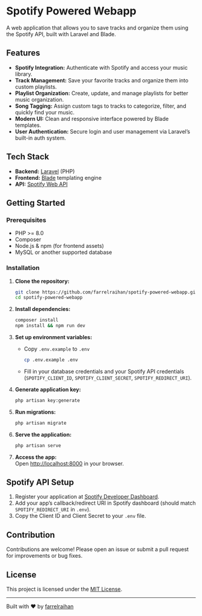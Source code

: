 # Spotify Powered Webapp

A web application that allows you to save tracks and organize them using the Spotify API, built with Laravel and Blade.

## Features

- **Spotify Integration:** Authenticate with Spotify and access your music library.
- **Track Management:** Save your favorite tracks and organize them into custom playlists.
- **Playlist Organization:** Create, update, and manage playlists for better music organization.
- **Song Tagging:** Assign custom tags to tracks to categorize, filter, and quickly find your music.
- **Modern UI:** Clean and responsive interface powered by Blade templates.
- **User Authentication:** Secure login and user management via Laravel’s built-in auth system.

## Tech Stack

- **Backend:** [Laravel](https://laravel.com/) (PHP)
- **Frontend:** [Blade](https://laravel.com/docs/10.x/blade) templating engine
- **API:** [Spotify Web API](https://developer.spotify.com/documentation/web-api/)

## Getting Started

### Prerequisites

- PHP >= 8.0
- Composer
- Node.js & npm (for frontend assets)
- MySQL or another supported database

### Installation

1. **Clone the repository:**
   ```bash
   git clone https://github.com/farrelraihan/spotify-powered-webapp.git
   cd spotify-powered-webapp
   ```

2. **Install dependencies:**
   ```bash
   composer install
   npm install && npm run dev
   ```

3. **Set up environment variables:**
   - Copy `.env.example` to `.env`
     ```bash
     cp .env.example .env
     ```
   - Fill in your database credentials and your Spotify API credentials (`SPOTIFY_CLIENT_ID`, `SPOTIFY_CLIENT_SECRET`, `SPOTIFY_REDIRECT_URI`).

4. **Generate application key:**
   ```bash
   php artisan key:generate
   ```

5. **Run migrations:**
   ```bash
   php artisan migrate
   ```

6. **Serve the application:**
   ```bash
   php artisan serve
   ```

7. **Access the app:**  
   Open [http://localhost:8000](http://localhost:8000) in your browser.

## Spotify API Setup

1. Register your application at [Spotify Developer Dashboard](https://developer.spotify.com/dashboard/applications).
2. Add your app’s callback/redirect URI in Spotify dashboard (should match `SPOTIFY_REDIRECT_URI` in `.env`).
3. Copy the Client ID and Client Secret to your `.env` file.

## Contribution

Contributions are welcome! Please open an issue or submit a pull request for improvements or bug fixes.

## License

This project is licensed under the [MIT License](LICENSE).

---

Built with ♥ by [farrelraihan](https://github.com/farrelraihan)
